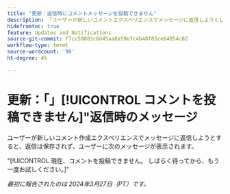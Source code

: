 ```yaml
---
title: "更新：返信時にコメントメッセージを投稿できません"
description: 「ユーザーが新しいコメントエクスペリエンスでメッセージに返信しようとした場合、返信は保存されず、ユーザーにメッセージが表示されます。」
hidefromtoc: true
feature: Updates and Notifications
source-git-commit: f7cc59883c8d45aa8a59e7c4b48f85ce64054c82
workflow-type: tm+mt
source-wordcount: '90'
ht-degree: 4%

---
```



# 更新：「」[!UICONTROL コメントを投稿できません]&quot;返信時のメッセージ

ユーザーが新しいコメント作成エクスペリエンスでメッセージに返信しようとすると、返信は保存されず、ユーザーに次のメッセージが表示されます。

&quot;[!UICONTROL 現在、コメントを投稿できません。 しばらく待ってから、もう一度お試しください。]&quot;

_最初に報告されたのは 2024年3月27日（PT）です。_
